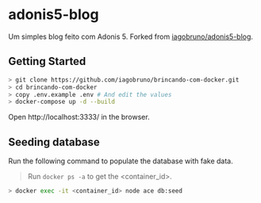 # adonis5-blog

Um simples blog feito com Adonis 5. Forked from [iagobruno/adonis5-blog](https://github.com/iagobruno/adonis5-blog).

## Getting Started

```bash
> git clone https://github.com/iagobruno/brincando-com-docker.git
> cd brincando-com-docker
> copy .env.example .env # And edit the values
> docker-compose up -d --build
```

Open http://localhost:3333/ in the browser.

## Seeding database

Run the following command to populate the database with fake data.

> Run `docker ps -a` to get the <container_id>.

```bash
> docker exec -it <container_id> node ace db:seed
```
